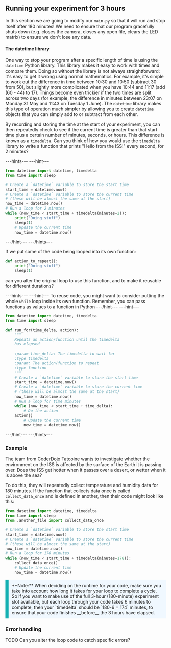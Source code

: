## Running your experiment for 3 hours

In this section we are going to modify our `main.py` so that it will run and stop itself after 180 minutes! We need to ensure that our program gracefully shuts down (e.g. closes the camera, closes any open file, clears the LED matrix) to ensure we don't lose any data.

#### The datetime library

One way to stop your program after a specific length of time is using the `datetime` Python library. This library makes it easy to work with times and compare them. Doing so without the library is not always straightforward: it's easy to get it wrong using normal mathematics. For example, it's simple to work out the difference in time between 10:30 and 10:50 (subtract 30 from 50), but slightly more complicated when you have 10:44 and 11:17 (add (60 - 44) to 17). Things become even trickier if the two times are split across two days (for example, the difference in minutes between 23:07 on Monday 31 May and 11:43 on Tuesday 1 June). The `datetime` library makes this type of operation much simpler by allowing you to create `datetime` objects that you can simply add to or subtract from each other.  

By recording and storing the time at the start of your experiment, you can then repeatedly check to see if the current time is greater than that start time plus a certain number of minutes, seconds, or hours. This difference is known as a `timedelta`. Can you think of how you would use the `timedelta` library to write a function that prints "Hello from the ISS!" every second, for 2 minutes?

---hints---
---hint---
```python
from datetime import datetime, timedelta
from time import sleep

# Create a `datetime` variable to store the start time
start_time = datetime.now()
# Create a `datetime` variable to store the current time
# (these will be almost the same at the start)
now_time = datetime.now()
# Run a loop for 2 minutes
while (now_time < start_time + timedelta(minutes=2)):
    print("Doing stuff")
    sleep(1)
    # Update the current time
    now_time = datetime.now()
```
---/hint---
---/hints---

If we put some of the code being looped into its own function:

```python
def action_to_repeat():
    print("Doing stuff")
    sleep(1)
```
can you alter the original loop to use this function, and to make it reusable for different durations?

---hints---
---hint---
To reuse code, you might want to consider putting the whole `while` loop inside its own function. Remember, you can pass functions as values to a function in Python
---/hint---
---hint---
```python
from datetime import datetime, timedelta
from time import sleep

def run_for(time_delta, action):
    """
    Repeats an action/function until the timedelta
    has elapsed
    
    :param time_delta: The timedelta to wait for
    :type timedelta
    :param: The action/function to repeat
    :type function
    """
    # Create a `datetime` variable to store the start time
    start_time = datetime.now()
    # Create a `datetime` variable to store the current time
    # (these will be almost the same at the start)
    now_time = datetime.now()
    # Run a loop for time minutes
    while (now_time < start_time + time_delta):
        # Do the action
	action()
        # Update the current time
        now_time = datetime.now()

```
---/hint---
---/hints---

### Example

The team from CoderDojo Tatooine wants to investigate whether the environment on the ISS is affected by the surface of the Earth it is passing over. Does the ISS get hotter when it passes over a desert, or wetter when it is above the sea?

To do this, they will repeatedly collect temperature and humidity data for 180 minutes. If the function that collects data once is called `collect_data_once` and is defined in another, then their code might look like this:

```python
from datetime import datetime, timedelta
from time import sleep
from .another_file import collect_data_once

# Create a `datetime` variable to store the start time
start_time = datetime.now()
# Create a `datetime` variable to store the current time
# (these will be almost the same at the start)
now_time = datetime.now()
# Run a loop for 178 minutes
while (now_time < start_time + timedelta(minutes=178)):
    collect_data_once()
    # Update the current time
    now_time = datetime.now()
```

<p style="border-left: solid; border-width:10px; border-color: #0faeb0; background-color: aliceblue; padding: 10px;">
**Note:** When deciding on the runtime for your code, make sure you take into account how long it takes for your loop to complete a cycle. So if you want to make use of the full 3-hour (180-minute) experiment slot available, but each loop through your code takes 6 minutes to complete, then your `timedelta` should be `180-6 = 174` minutes, to ensure that your code finishes __before__ the 3 hours have elapsed.
</p>

### Error handling

TODO
Can you alter the loop code to catch specific errors?

